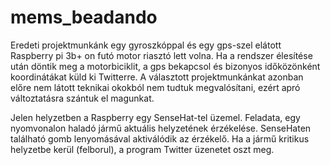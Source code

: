 # mems_beadando
Eredeti projektmunkánk egy gyroszkóppal és egy gps-szel elátott Raspberry pi 3b+ on futó motor riasztó lett volna. Ha a rendszer élesítése után döntik meg a motorbiciklit, a gps bekapcsol és bizonyos időközönként koordinátákat küld ki Twitterre.
A választott projektmunkánkat azonban előre nem látott teknikai okokból nem tudtuk megvalósítani, ezért apró változtatásra szántuk el magunkat. 

Jelen helyzetben a Raspberry egy SenseHat-tel üzemel. Feladata, egy nyomvonalon haladó jármű aktuális helyzetének érzékelése.
SenseHaten található gomb lenyomásával aktiválódik az érzékelő. Ha a jármű kritikus helyzetbe kerül (felborul), a program Twitter üzenetet oszt meg. 
